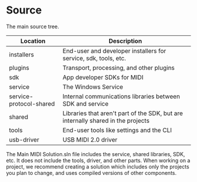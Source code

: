 # Source

The main source tree.

| Location | Description |
| -------------------- | ----------------------------------------------------- |
| installers |  End-user and developer installers for service, sdk, tools, etc.  |
| plugins | Transport, processing, and other plugins |
| sdk | App developer SDKs for MIDI |
| service | The Windows Service   |
| service-protocol-shared | Internal communications libraries between SDK and service |
| shared | Libraries that aren't part of the SDK, but are internally shared in the projects |
| tools | End-user tools like settings and the CLI   |
| usb-driver | USB MIDI 2.0 driver |

The Main MIDI Solution.sln file includes the service, shared libraries, SDK, etc. It does not
include the tools, driver, and other parts. When working on a project, we recommend
creating a solution which includes only the projects you plan to change, and uses compiled
versions of other components. 
